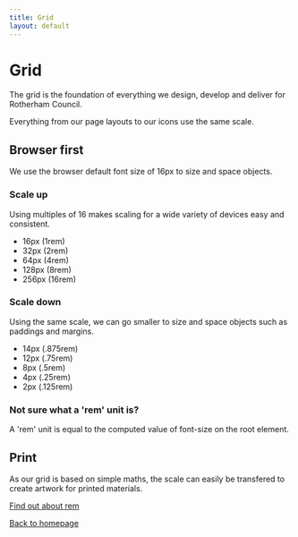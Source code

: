 ```yaml
---
title: Grid
layout: default
---
```


# Grid

The grid is the foundation of everything we design, develop and deliver for Rotherham Council.

Everything from our page layouts to our icons use the same scale.

## Browser first

We use the browser default font size of 16px to size and space objects.

### Scale up

Using multiples of 16 makes scaling for a wide variety of devices easy and consistent.

- 16px (1rem)
- 32px (2rem)
- 64px (4rem)
- 128px (8rem)
- 256px (16rem)

### Scale down

Using the same scale, we can go smaller to size and space objects such as paddings and margins.

- 14px (.875rem)
- 12px (.75rem)
- 8px (.5rem)
- 4px (.25rem)
- 2px (.125rem)

### Not sure what a 'rem' unit is?

A 'rem' unit is equal to the computed value of font-size on the root element.

## Print

As our grid is based on simple maths, the scale can easily be transfered to create artwork for printed materials.

[Find out about rem](https://www.w3.org/TR/css-values-3/#rem)

[Back to homepage](/styleguide/)
